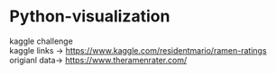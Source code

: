 # Python-visualization
kaggle challenge <br/>
kaggle links -> https://www.kaggle.com/residentmario/ramen-ratings<br/>
origianl data-> https://www.theramenrater.com/ <br/>
